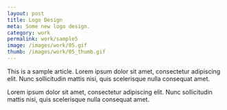 ```yaml
---
layout: post
title: Logo Design
meta: Some new logo design.
category: work
permalink: work/sample5
image: /images/work/05.gif
thumb: /images/work/05_thumb.gif
---
```


This is a sample article. Lorem ipsum dolor sit amet, consectetur adipiscing elit. Nunc sollicitudin mattis nisi, quis scelerisque nulla consequat amet.

Lorem ipsum dolor sit amet, consectetur adipiscing elit. Nunc sollicitudin mattis nisi, quis scelerisque nulla consequat amet.